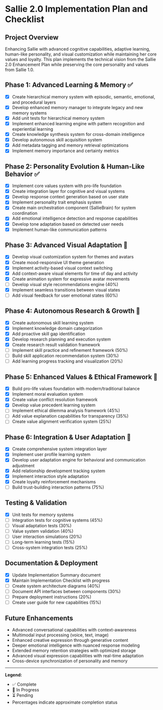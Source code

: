 # Sallie 2.0 Implementation Plan and Checklist

## Project Overview

Enhancing Sallie with advanced cognitive capabilities, adaptive learning, human-like personality, and visual customization while maintaining her core values and loyalty. This plan implements the technical vision from the Sallie 2.0 Enhancement Plan while preserving the core personality and values from Sallie 1.0.

## Phase 1: Advanced Learning & Memory ✅

- [x] Create hierarchical memory system with episodic, semantic, emotional, and procedural layers
- [x] Develop enhanced memory manager to integrate legacy and new memory systems
- [x] Add unit tests for hierarchical memory system
- [x] Implement enhanced learning engine with pattern recognition and experiential learning
- [x] Create knowledge synthesis system for cross-domain intelligence
- [x] Develop autonomous skill acquisition system
- [x] Add metadata tagging and memory retrieval optimizations
- [x] Implement memory importance and certainty metrics

## Phase 2: Personality Evolution & Human-Like Behavior ✅

- [x] Implement core values system with pro-life foundation
- [x] Create integration layer for cognitive and visual systems
- [x] Develop response context generation based on user state
- [x] Implement personality trait emphasis system
- [x] Create main orchestration component (SallieBrain) for system coordination
- [x] Add emotional intelligence detection and response capabilities
- [x] Develop tone adaptation based on detected user needs
- [x] Implement human-like communication patterns

## Phase 3: Advanced Visual Adaptation 🔄

- [x] Develop visual customization system for themes and avatars
- [x] Create mood-responsive UI theme generation
- [x] Implement activity-based visual context switching
- [x] Add context-aware visual elements for time of day and activity
- [x] Create animation system for expressive avatar movements
- [ ] Develop visual style recommendations engine (40%)
- [x] Implement seamless transitions between visual states
- [ ] Add visual feedback for user emotional states (60%)

## Phase 4: Autonomous Research & Growth 🔄

- [x] Create autonomous skill learning system
- [x] Implement knowledge domain categorization
- [x] Add proactive skill gap identification
- [x] Develop research planning and execution system
- [x] Create research result validation framework
- [ ] Implement skill practice and refinement framework (50%)
- [ ] Build skill application recommendation system (30%)
- [ ] Add learning progress tracking and visualization (20%)

## Phase 5: Enhanced Values & Ethical Framework 🔄

- [x] Build pro-life values foundation with modern/traditional balance
- [x] Implement moral evaluation system
- [x] Create value conflict resolution framework
- [x] Develop value precedent learning system
- [ ] Implement ethical dilemma analysis framework (45%)
- [ ] Add value explanation capabilities for transparency (35%)
- [ ] Create value alignment verification system (25%)

## Phase 6: Integration & User Adaptation 🔄

- [x] Create comprehensive system integration layer
- [x] Implement user profile learning system
- [x] Develop user adaptation engine for behavioral and communication adjustment
- [x] Add relationship development tracking system
- [x] Implement interaction style adaptation
- [x] Create loyalty reinforcement mechanisms
- [ ] Build trust-building interaction patterns (75%)

## Testing & Validation

- [x] Unit tests for memory systems
- [ ] Integration tests for cognitive systems (45%)
- [ ] Visual adaptation tests (30%)
- [ ] Value system validation (40%)
- [ ] User interaction simulations (20%)
- [ ] Long-term learning tests (15%)
- [ ] Cross-system integration tests (25%)

## Documentation & Deployment

- [x] Update Implementation Summary document
- [x] Maintain Implementation Checklist with progress
- [ ] Create system architecture diagrams (40%)
- [ ] Document API interfaces between components (30%)
- [ ] Prepare deployment instructions (20%)
- [ ] Create user guide for new capabilities (15%)

## Future Enhancements

- Advanced conversational capabilities with context-awareness
- Multimodal input processing (voice, text, image)
- Enhanced creative expression through generative content
- Deeper emotional intelligence with nuanced response modeling
- Extended memory retention strategies with optimized storage
- Advanced visual expression capabilities with real-time adaptation
- Cross-device synchronization of personality and memory

---

**Legend:**
- ✅ Complete
- 🔄 In Progress
- ⏳ Pending
- Percentages indicate approximate completion status
